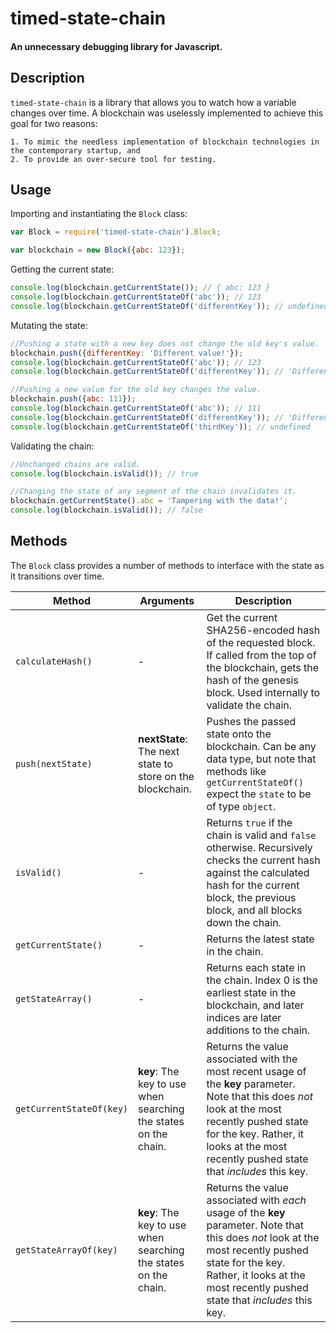 # timed-state-chain
#### An unnecessary debugging library for Javascript.

## Description
`timed-state-chain` is a library that allows you to watch how a variable changes over time. A blockchain was uselessly implemented to achieve this goal for two reasons:

    1. To mimic the needless implementation of blockchain technologies in the contemporary startup, and
    2. To provide an over-secure tool for testing.

## Usage
Importing and instantiating the `Block` class:
```javascript
var Block = require('timed-state-chain').Block;

var blockchain = new Block({abc: 123});
```

Getting the current state:
```javascript
console.log(blockchain.getCurrentState()); // { abc: 123 }
console.log(blockchain.getCurrentStateOf('abc')); // 123
console.log(blockchain.getCurrentStateOf('differentKey')); // undefined
```

Mutating the state:
```javascript
//Pushing a state with a new key does not change the old key's value.
blockchain.push({differentKey: 'Different value!'});
console.log(blockchain.getCurrentStateOf('abc')); // 123
console.log(blockchain.getCurrentStateOf('differentKey')); // 'Different value!'

//Pushing a new value for the old key changes the value.
blockchain.push({abc: 111});
console.log(blockchain.getCurrentStateOf('abc')); // 111
console.log(blockchain.getCurrentStateOf('differentKey')); // 'Different value!'
console.log(blockchain.getCurrentStateOf('thirdKey')); // undefined
```

Validating the chain:
```javascript
//Unchanged chains are valid.
console.log(blockchain.isValid()); // true

//Changing the state of any segment of the chain invalidates it.
blockchain.getCurrentState().abc = 'Tampering with the data!';
console.log(blockchain.isValid()); // false
```

## Methods
The `Block` class provides a number of methods to interface with the state as it transitions over time.

| Method | Arguments | Description |
| --- | --- | --- |
| `calculateHash()` | - | Get the current SHA256-encoded hash of the requested block. If called from the top of the blockchain, gets the hash of the genesis block. Used internally to validate the chain. |
| `push(nextState)` | **nextState**: The next state to store on the blockchain. | Pushes the passed state onto the blockchain. Can be any data type, but note that methods like `getCurrentStateOf()` expect the `state` to be of type `object`.|
| `isValid()` | - | Returns `true` if the chain is valid and `false` otherwise. Recursively checks the current hash against the calculated hash for the current block, the previous block, and all blocks down the chain. |
| `getCurrentState()` | - | Returns the latest state in the chain. |
| `getStateArray()` | - | Returns each state in the chain. Index 0 is the earliest state in the blockchain, and later indices are later additions to the chain. |
| `getCurrentStateOf(key)` | **key**: The key to use when searching the states on the chain. | Returns the value associated with the most recent usage of the **key** parameter. Note that this does *not* look at the most recently pushed state for the key. Rather, it looks at the most recently pushed state that *includes* this key. |
| `getStateArrayOf(key)` | **key**: The key to use when searching the states on the chain. | Returns the value associated with *each* usage of the **key** parameter. Note that this does *not* look at the most recently pushed state for the key. Rather, it looks at the most recently pushed state that *includes* this key. |